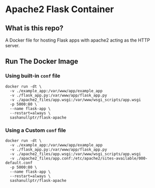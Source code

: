 # Apache2 Flask Container

## What is this repo?

A Docker file for  hosting Flask apps with apache2 acting as the HTTP server.


## Run The Docker Image

### Using built-in `conf` file

```shell
docker run -dt \
  -v ./example_app:/var/www/app/example_app
  -v ./flask_app.py:/var/www/app/flask_app.py
  -v ./apache2_files/app.wsgi:/var/www/wsgi_scripts/app.wsgi
  -p 5000:80 \
  --name flask-app \
  --restart=always \
  sashanullptr/flask-apache
```


### Using a Custom `conf` file

```shell
docker run -dt \
  -v ./example_app:/var/www/app/example_app
  -v ./flask_app.py:/var/www/app/flask_app.py
  -v ./apache2_files/app.wsgi:/var/www/wsgi_scripts/app.wsgi
  -v ./apache2_files/app.conf:/etc/apache2/sites-available/000-default.conf
  -p 5000:80 \
  --name flask-app \
  --restart=always \
  sashanullptr/flask-apache
```
